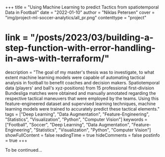 +++
title = "Using Machine Learning to predict Tactics from spatiotemporal Data in Football"
date = "2022-01-10"
author = "Niklas Petersen"
cover = "img/project-ml-soccer-analytics/all_pr.png"
contenttype = "project"
# link = "/posts/2023/03/building-a-step-function-with-error-handling-in-aws-with-terraform/"
description = "The goal of my master's thesis was to investigate, to what extent machine learning models were capable of automating tactical analysis in football to benefit coaches and decision makers. Spatiotemporal data (players' and ball's xyz-positions) from 15 professional first-division Bundesliga matches were obtained and manually annotated regarding the respective tactical maneuvers that were employed by the teams. Using this feature-engineered dataset and supervised learning techniques, machine learning models were trained to accurately predict these tactical elements."
tags = ["Deep Learning", "Data Augmentation", "Feature-Engineering", "Statistics", "Visualization", "Python", "Computer Vision"]
keywords = ["Football", "Soccer", "Deep Learning", "Data Augmentation", "Feature-Engineering", "Statistics", "Visualization", "Python", "Computer Vision"]
showFullContent = false
readingTime = true
hideComments = false
postinfo = true
+++

To be continued...